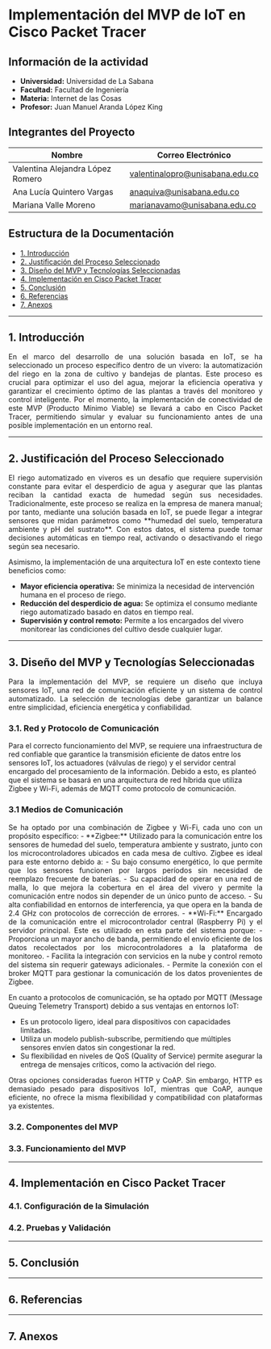 # Implementación del MVP de IoT en Cisco Packet Tracer

## Información de la actividad
- **Universidad:** Universidad de La Sabana  
- **Facultad:** Facultad de Ingeniería  
- **Materia:** Internet de las Cosas  
- **Profesor:** Juan Manuel Aranda López King  

## Integrantes del Proyecto
| Nombre | Correo Electrónico |
|--------|-------------------|
| Valentina Alejandra López Romero | valentinalopro@unisabana.edu.co |
| Ana Lucía Quintero Vargas | anaquiva@unisabana.edu.co |
| Mariana Valle Moreno | marianavamo@unisabana.edu.co |

## Estructura de la Documentación
- [1. Introducción](#1-introducción)
- [2. Justificación del Proceso Seleccionado](#2-justificación-del-proceso-seleccionado)
- [3. Diseño del MVP y Tecnologías Seleccionadas](#3-diseño-del-mvp-y-tecnologías-seleccionadas)
- [4. Implementación en Cisco Packet Tracer](#4-implementación-en-cisco-packet-tracer)
- [5. Conclusión](#5-conclusión)
- [6. Referencias](#6-referencias)
- [7. Anexos](#7-anexos)

---

## 1. Introducción
<p align="justify">
En el marco del desarrollo de una solución basada en IoT, se ha seleccionado un proceso específico dentro de un vivero: la automatización del riego en la zona de cultivo y bandejas de plantas. Este proceso es crucial para optimizar el uso del agua, mejorar la eficiencia operativa y garantizar el crecimiento óptimo de las plantas a través del monitoreo y control inteligente. Por el momento, la implementación de conectividad de este MVP (Producto Mínimo Viable) se llevará a cabo en Cisco Packet Tracer, permitiendo simular y evaluar su funcionamiento antes de una posible implementación en un entorno real. 
</p>

---

## 2. Justificación del Proceso Seleccionado
<p align="justify">
El riego automatizado en viveros es un desafío que requiere supervisión constante para evitar el desperdicio de agua y asegurar que las plantas reciban la cantidad exacta de humedad según sus necesidades. Tradicionalmente, este proceso se realiza en la empresa de manera manual; por tanto, mediante una solución basada en IoT, se puede llegar a integrar sensores que midan parámetros como **humedad del suelo, temperatura ambiente y pH del sustrato**. Con estos datos, el sistema puede tomar decisiones automáticas en tiempo real, activando o desactivando el riego según sea necesario.
</p>

Asimismo, la implementación de una arquitectura IoT en este contexto tiene beneficios como:
- **Mayor eficiencia operativa:** Se minimiza la necesidad de intervención humana en el proceso de riego.
- **Reducción del desperdicio de agua:** Se optimiza el consumo mediante riego automatizado basado en datos en tiempo real.
- **Supervisión y control remoto:** Permite a los encargados del vivero monitorear las condiciones del cultivo desde cualquier lugar.

---

## 3. Diseño del MVP y Tecnologías Seleccionadas
<p align="justify">
Para la implementación del MVP, se requiere un diseño que incluya sensores IoT, una red de comunicación eficiente y un sistema de control automatizado. La selección de tecnologías debe garantizar un balance entre simplicidad, eficiencia energética y confiabilidad.
</p>

### 3.1. Red y Protocolo de Comunicación

Para el correcto funcionamiento del MVP, se requiere una infraestructura de red confiable que garantice la transmisión eficiente de datos entre los sensores IoT, los actuadores (válvulas de riego) y el servidor central encargado del procesamiento de la información. Debido a esto, es planteó que el sistema se basará en una arquitectura de red híbrida que utiliza Zigbee y Wi-Fi, además de MQTT como protocolo de comunicación.

### 3.1 Medios de Comunicación
<p align="justify">
Se ha optado por una combinación de Zigbee y Wi-Fi, cada uno con un propósito específico:
- **Zigbee:** Utilizado para la comunicación entre los sensores de humedad del suelo, temperatura ambiente y sustrato, junto con los microcontroladores ubicados en cada mesa de cultivo. Zigbee es ideal para este entorno debido a:
  - Su bajo consumo energético, lo que permite que los sensores funcionen por largos períodos sin necesidad de reemplazo frecuente de baterías.
  - Su capacidad de operar en una red de malla, lo que mejora la cobertura en el área del vivero y permite la comunicación entre nodos sin depender de un único punto de acceso.
  - Su alta confiabilidad en entornos de interferencia, ya que opera en la banda de 2.4 GHz con protocolos de corrección de errores.
- **Wi-Fi:** Encargado de la comunicación entre el microcontrolador central (Raspberry Pi) y el servidor principal. Este es utilizado en esta parte del sistema porque:
  - Proporciona un mayor ancho de banda, permitiendo el envío eficiente de los datos recolectados por los microcontroladores a la plataforma de monitoreo.
  - Facilita la integración con servicios en la nube y control remoto del sistema sin requerir gateways adicionales.
  - Permite la conexión con el broker MQTT para gestionar la comunicación de los datos provenientes de Zigbee.
</p>

En cuanto a protocolos de comunicación, se ha optado por MQTT (Message Queuing Telemetry Transport) debido a sus ventajas en entornos IoT:
- Es un protocolo ligero, ideal para dispositivos con capacidades limitadas.
- Utiliza un modelo publish-subscribe, permitiendo que múltiples sensores envíen datos sin congestionar la red.
- Su flexibilidad en niveles de QoS (Quality of Service) permite asegurar la entrega de mensajes críticos, como la activación del riego.

<p align="justify">
Otras opciones consideradas fueron HTTP y CoAP. Sin embargo, HTTP es demasiado pesado para dispositivos IoT, mientras que CoAP, aunque eficiente, no ofrece la misma flexibilidad y compatibilidad con plataformas ya existentes.
</p>

### 3.2. Componentes del MVP


### 3.3. Funcionamiento del MVP

---

## 4. Implementación en Cisco Packet Tracer


### 4.1. Configuración de la Simulación


### 4.2. Pruebas y Validación


---

## 5. Conclusión


---

## 6. Referencias

---

## 7. Anexos
